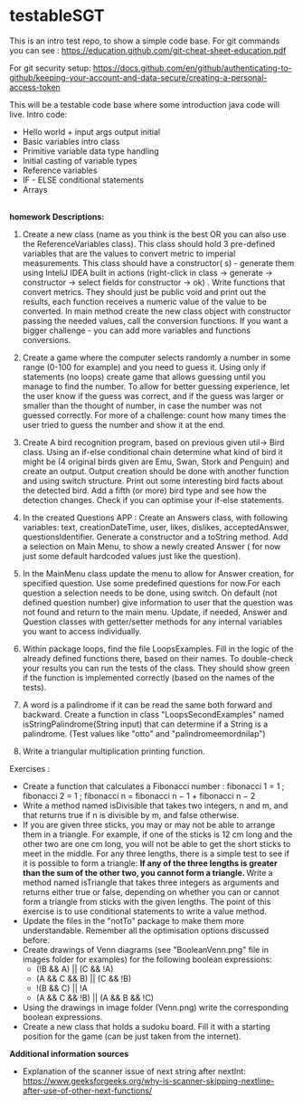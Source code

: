 # testableSGT

This is an intro test repo, to show a simple code base. For git commands you can
see : https://education.github.com/git-cheat-sheet-education.pdf

For git security
setup: https://docs.github.com/en/github/authenticating-to-github/keeping-your-account-and-data-secure/creating-a-personal-access-token

This will be a testable code base where some introduction java code will live. Intro code:

* Hello world + input args output initial
* Basic variables intro class
* Primitive variable data type handling
* Initial casting of variable types
* Reference variables
* IF - ELSE conditional statements
* Arrays

<br> 
<b>homework Descriptions:</b>

1) Create a new class (name as you think is the best OR you can also use the ReferenceVariables
   class). This class should hold 3 pre-defined variables that are the values to convert metric to
   imperial measurements. This class should have a constructor(
   s) - generate them using InteliJ IDEA built in actions (right-click in class -> generate ->
   constructor -> select fields for constructor -> ok)
   . Write functions that convert metrics. They should just be public void and print out the
   results, each function receives a numeric value of the value to be converted. In main method
   create the new class object with constructor passing the needed values, call the conversion
   functions. If you want a bigger challenge - you can add more variables and functions conversions.

2) Create a game where the computer selects randomly a number in some range (0-100 for example) and
   you need to guess it. Using only if statements (no loops) create game that allows guessing until
   you manage to find the number. To allow for better guessing experience, let the user know if the
   guess was correct, and if the guess was larger or smaller than the thought of number, in case the
   number was not guessed correctly. For more of a challenge: count how many times the user tried to
   guess the number and show it at the end.
3) Create A bird recognition program, based on previous given util-> Bird class. Using an if-else
   conditional chain determine what kind of bird it might be (4 original birds given are Emu, Swan,
   Stork and Penguin) and create an output. Output creation should be done with another function and
   using switch structure. Print out some interesting bird facts about the detected bird. Add a
   fifth (or more) bird type and see how the detection changes. Check if you can optimise your
   if-else statements.
4) In the created Questions APP : Create an Answers class, with following variables: text,
   creationDateTime, user, likes, dislikes, acceptedAnswer, questionsIdentifier. Generate a
   constructor and a toString method. Add a selection on Main Menu, to show a newly created Answer (
   for now just some default hardcoded values just like the question).
5) In the MainMenu class update the menu to allow for Answer creation, for specified question. Use
   some predefined questions for now.For each question a selection needs to be done, using switch.
   On default (not defined question number) give information to user that the question was not found
   and return to the main menu. Update, if needed, Answer and Question classes with getter/setter
   methods for any internal variables you want to access individually.
6) Within package loops, find the file LoopsExamples. Fill in the logic of the already defined
   functions there, based on their names. To double-check your results you can run the tests of the
   class. They should show green if the function is implemented correctly (based on the names of the
   tests).
7) A word is a palindrome if it can be read the same both forward and backward. Create a function in
   class "LoopsSecondExamples" named isStringPalindrome(String input) that can determine if a String
   is a palindrome. (Test values like "otto" and "palindromeemordnilap")
8) Write a triangular multiplication printing function.

Exercises  :

* Create a function that calculates a Fibonacci number :
  fibonacci 1 = 1 ; fibonacci 2 = 1 ; fibonacci n = fibonacci n − 1 + fibonacci n − 2
* Write a method named isDivisible that takes two integers, n and m, and that returns true if n is
  divisible by m, and false otherwise.
* If you are given three sticks, you may or may not be able to arrange them in a triangle. For
  example, if one of the sticks is 12 cm long and the other two are one cm long, you will not be
  able to get the short sticks to meet in the middle. For any three lengths, there is a simple test
  to see if it is possible to form a triangle:
  <b> If any of the three lengths is greater than the sum of the other two, you cannot form a
  triangle. </b>
  Write a method named isTriangle that takes three integers as arguments and returns either true or
  false, depending on whether you can or cannot form a triangle from sticks with the given lengths.
  The point of this exercise is to use conditional statements to write a value method.
* Update the files in the "notTo" package to make them more understandable. Remember all the
  optimisation options discussed before.
* Create drawings of Venn diagrams (see "BooleanVenn.png" file in images folder for examples) for
  the following boolean expressions:
    * (!B && A) || (C && !A)
    * (A && C && B) || (C && !B)
    * !(B && C) || !A
    * (A && C && !B) || (A && B && !C)
* Using the drawings in image folder (Venn.png) write the corresponding boolean expressions.
* Create a new class that holds a sudoku board. Fill it with a starting position for the game (can
  be just taken from the internet).

<b> Additional information sources </b> <br>

* Explanation of the scanner issue of next string after nextInt:
  https://www.geeksforgeeks.org/why-is-scanner-skipping-nextline-after-use-of-other-next-functions/